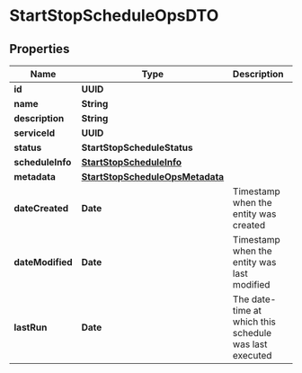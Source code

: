 

# StartStopScheduleOpsDTO


## Properties

Name | Type | Description | Notes
------------ | ------------- | ------------- | -------------
**id** | **UUID** |  |  [optional]
**name** | **String** |  |  [optional]
**description** | **String** |  |  [optional]
**serviceId** | **UUID** |  |  [optional]
**status** | **StartStopScheduleStatus** |  |  [optional]
**scheduleInfo** | [**StartStopScheduleInfo**](StartStopScheduleInfo.md) |  |  [optional]
**metadata** | [**StartStopScheduleOpsMetadata**](StartStopScheduleOpsMetadata.md) |  |  [optional]
**dateCreated** | **Date** | Timestamp when the entity was created |  [optional]
**dateModified** | **Date** | Timestamp when the entity was last modified |  [optional]
**lastRun** | **Date** | The date-time at which this schedule was last executed |  [optional]



